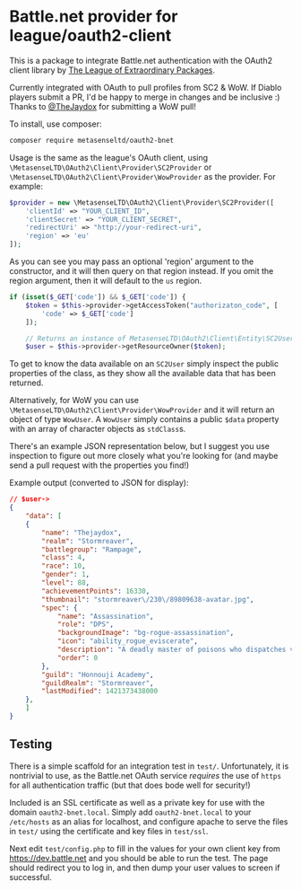 # Battle.net provider for league/oauth2-client

This is a package to integrate Battle.net authentication with the OAuth2 client library by
[The League of Extraordinary Packages](https://github.com/thephpleague/oauth2-client).

Currently integrated with OAuth to pull profiles from SC2 & WoW. If Diablo players submit
a PR, I'd be happy to merge in changes and be inclusive :) Thanks to [@TheJaydox](https://github.com/TheJaydox)
for submitting a WoW pull!

To install, use composer:

```bash
composer require metasenseltd/oauth2-bnet
```

Usage is the same as the league's OAuth client, using `\MetasenseLTD\OAuth2\Client\Provider\SC2Provider` or
`\MetasenseLTD\OAuth2\Client\Provider\WowProvider` as the provider.
For example:

```php
$provider = new \MetasenseLTD\OAuth2\Client\Provider\SC2Provider([
    'clientId' => "YOUR_CLIENT_ID",
    'clientSecret' => "YOUR_CLIENT_SECRET",
    'redirectUri' => "http://your-redirect-uri",
    'region' => 'eu'
]);
```
As you can see you may pass an optional 'region' argument to the constructor, and it will then query on that region
instead. If you omit the region argument, then it will default to the `us` region.

```php
if (isset($_GET['code']) && $_GET['code']) {
    $token = $this->provider->getAccessToken("authorizaton_code", [
        'code' => $_GET['code']
    ]);

    // Returns an instance of MetasenseLTD\OAuth2\Client\Entity\SC2User
    $user = $this->provider->getResourceOwner($token);
```

To get to know the data available on an `SC2User` simply inspect the public properties of the class, as they show all the
available data that has been returned.

Alternatively, for WoW you can use `\MetasenseLTD\OAuth2\Client\Provider\WowProvider` and it will return an object of
type `WowUser`. A `WowUser` simply contains a public `$data` property with an array of character objects as `stdClass`s.

There's an example JSON representation below, but I suggest you use inspection to figure out more closely what you're
looking for (and maybe send a pull request with the properties you find!)

Example output (converted to JSON for display):
```json
// $user->
{
    "data": [
    {
        "name": "Thejaydox",
        "realm": "Stormreaver",
        "battlegroup": "Rampage",
        "class": 4,
        "race": 10,
        "gender": 1,
        "level": 88,
        "achievementPoints": 16330,
        "thumbnail": "stormreaver\/230\/89809638-avatar.jpg",
        "spec": {
            "name": "Assassination",
            "role": "DPS",
            "backgroundImage": "bg-rogue-assassination",
            "icon": "ability_rogue_eviscerate",
            "description": "A deadly master of poisons who dispatches victims with vicious dagger strikes.",
            "order": 0
        },
        "guild": "Honnouji Academy",
        "guildRealm": "Stormreaver",
        "lastModified": 1421373438000
    },
    ]
}
```

Testing
--------

There is a simple scaffold for an integration test in `test/`. Unfortunately, it is nontrivial to use, as
the Battle.net OAuth service *requires* the use of `https` for all authentication traffic (but that does bode well for 
security!)

Included is an SSL certificate as well as a private key for use with the domain `oauth2-bnet.local`. Simply add `oauth2-bnet.local`
to your `/etc/hosts` as an alias for localhost, and configure apache to serve the files in `test/` using the certificate
and key files in `test/ssl`.

Next edit `test/config.php` to fill in the values for your own client key from https://dev.battle.net and you should be able
to run the test. The page should redirect you to log in, and then dump your user values to screen if successful.
